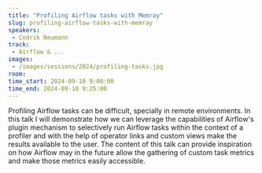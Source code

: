 ```yaml
---
title: "Profiling Airflow tasks with Memray"
slug: profiling-airflow-tasks-with-memray
speakers:
 - Cedrik Neumann
track:
 - Airflow & ...
images:
 - /images/sessions/2024/profiling-tasks.jpg 
room: 
time_start: 2024-09-10 9:00:00
time_end: 2024-09-10 9:25:00
---
```


Profiling Airflow tasks can be difficult, specially in remote environments. In this talk I will demonstrate how we can leverage the capabilities of Airflow's plugin mechanism to selectively run Airflow tasks within the context of a profiler and with the help of operator links and custom views make the results available to the user.
The content of this talk can provide inspiration on how Airflow may in the future allow the gathering of custom task metrics and make those metrics easily accessible.